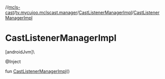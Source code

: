 //[mcls-cast](../../../index.md)/[tv.mycujoo.mclscast.manager](../index.md)/[CastListenerManagerImpl](index.md)/[CastListenerManagerImpl](-cast-listener-manager-impl.md)

# CastListenerManagerImpl

[androidJvm]\

@Inject

fun [CastListenerManagerImpl](-cast-listener-manager-impl.md)()
